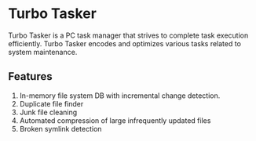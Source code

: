 # Turbo Tasker

Turbo Tasker is a PC task manager that strives to complete task execution efficiently.  Turbo Tasker encodes and optimizes various tasks related to system maintenance.

## Features

1. In-memory file system DB with incremental change detection.
2. Duplicate file finder
3. Junk file cleaning
4. Automated compression of large infrequently updated files
5. Broken symlink detection 
